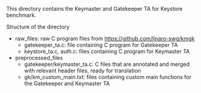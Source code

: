 This directory contains the Keymaster and Gatekeeper TA for Keystore benchmark.


Structure of the directory
- raw_files: raw C program files from https://github.com/linaro-swg/kmgk
  - gatekeeper_ta.c: file containing C program for Gatekeeper TA
  - keystore_ta.c, auth.c: files containing C program for Keymaster TA
- preprocessed_files
  - gatekeeper/keymaster_ta.c: C files that are annotated and merged with relevant header files, ready for translation
  - gk/km_custom_main.txt: files containing custom main functions for the Gatekeeper and Keymaster TA